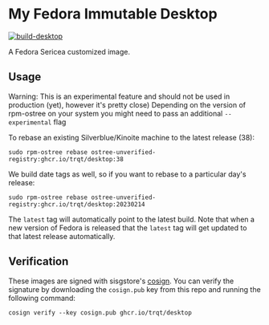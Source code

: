 # My Fedora Immutable Desktop

[![build-desktop](https://github.com/tqrt/desktop/actions/workflows/build.yml/badge.svg)](https://github.com/trqt/desktop/actions/workflows/build.yml)

A Fedora Sericea customized image.

## Usage

Warning: This is an experimental feature and should not be used in production (yet), however it's pretty close) Depending on the version of rpm-ostree on your system you might need to pass an additional `--experimental` flag

To rebase an existing Silverblue/Kinoite machine to the latest release (38): 

    sudo rpm-ostree rebase ostree-unverified-registry:ghcr.io/trqt/desktop:38
    
We build date tags as well, so if you want to rebase to a particular day's release:
  
    sudo rpm-ostree rebase ostree-unverified-registry:ghcr.io/trqt/desktop:20230214 

The `latest` tag will automatically point to the latest build. Note that when a new version of Fedora is released that the `latest` tag will get updated to that latest release automatically. 

## Verification

These images are signed with sisgstore's [cosign](https://docs.sigstore.dev/cosign/overview/). You can verify the signature by downloading the `cosign.pub` key from this repo and running the following command:

    cosign verify --key cosign.pub ghcr.io/trqt/desktop
